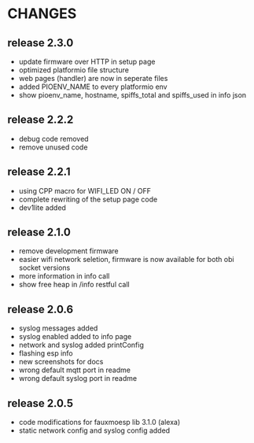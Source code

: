 # CHANGES

## release 2.3.0

- update firmware over HTTP in setup page
- optimized platformio file structure
- web pages (handler) are now in seperate files
- added PIOENV_NAME to every platformio env
- show pioenv_name, hostname, spiffs_total and spiffs_used in info json

## release 2.2.2

- debug code removed
- remove unused code

## release 2.2.1

- using CPP macro for WIFI_LED ON / OFF
- complete rewriting of the setup page code
- dev1lite added

## release 2.1.0

- remove development firmware
- easier wifi network seletion, firmware is now available for both obi socket versions
- more information in info call
- show free heap in /info restful call

## release 2.0.6

- syslog messages added
- syslog enabled added to info page
- network and syslog added printConfig
- flashing esp info
- new screenshots for docs
- wrong default mqtt port in readme
- wrong default syslog port in readme

## release 2.0.5

- code modifications for fauxmoesp lib 3.1.0 (alexa)
- static network config and syslog config added
